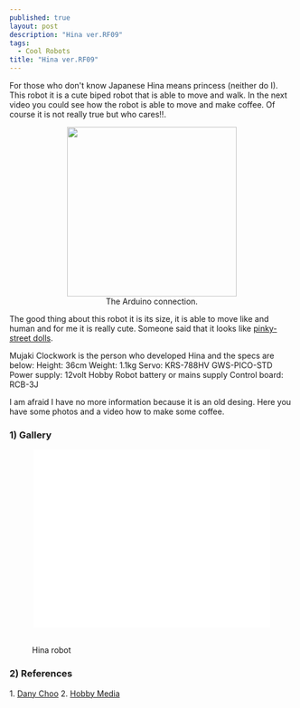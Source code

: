 ```yaml
---
published: true
layout: post
description: "Hina ver.RF09"
tags: 
  - Cool Robots
title: "Hina ver.RF09"
---
```



For those who don't know Japanese Hina means princess (neither do I). This robot it is a cute biped robot that is able to move and walk. In the next video you could see how the robot is able to move and make coffee. Of course it is not really true but who cares!!.

<center><figure><a href="/images/hina00.png"><img src="/images/hina00.png" width="300" height="300"></a><figcaption>The Arduino connection.</figcaption></figure></center>

<!-- more -->


The good thing about this robot it is its size, it is able to move like and human and for me it is really cute. Someone said that it looks like <a href="http://www.pinky-street.com/index.php?page=mayura_album1&amp;img=1" target="_blank">pinky-street dolls</a>.

Mujaki Clockwork is the person who developed Hina and the specs are below:
Height: 36cm
Weight: 1.1kg
Servo: KRS-788HV GWS-PICO-STD
Power supply: 12volt Hobby Robot battery or mains supply
Control board: RCB-3J

I am afraid I have no more information because it is an old desing. Here you have some photos and a video how to make some coffee.
<h3>1) Gallery</h3>
<center><iframe src="//www.youtube.com/embed/PYRqOfGenk8" width="420" height="315" frameborder="0" allowfullscreen="allowfullscreen"></iframe></center>

<figure class="third">
	<a href="/images/hina01.jpg"><img src="/images/hina01.jpg" alt=""></a>
	<a href="/images/hina02.jpg"><img src="/images/hina02.jpg" alt=""></a>
	<a href="/images/hina03.jpg"><img src="/images/hina03.jpg" alt=""></a>
	<a href="/images/hina04.jpg"><img src="/images/hina04.jpg" alt=""></a>
	<a href="/images/hina05.jpg"><img src="/images/hina05.jpg" alt=""></a>
	<a href="/images/hina06.jpg"><img src="/images/hina06.jpg" alt=""></a>
	<a href="/images/hina07.jpg"><img src="/images/hina07.jpg" alt=""></a>
	<a href="/images/hina08.jpg"><img src="/images/hina08.jpg" alt=""></a>
	<a href="/images/hina09.jpg"><img src="/images/hina09.jpg" alt=""></a>
	<a href="/images/hina10.jpg"><img src="/images/hina10.jpg" alt=""></a>
	<a href="/images/hina11.jpg"><img src="/images/hina11.jpg" alt=""></a>
	<a href="/images/hina12.jpg"><img src="/images/hina12.jpg" alt=""></a>
	<a href="/images/hina13.jpg"><img src="/images/hina13.jpg" alt=""></a>
	<a href="/images/hina14.jpg"><img src="/images/hina14.jpg" alt=""></a>
	<a href="/images/hina15.jpg"><img src="/images/hina15.jpg" alt=""></a>
	<a href="/images/hina16.jpg"><img src="/images/hina16.jpg" alt=""></a>
	<figcaption>Hina robot</figcaption>
</figure>

<h3>2) References</h3>
1. <a title="Dany Choo" href="http://www.dannychoo.com/en/post/20475/Hina+Robot.html " target="_blank">Dany Choo</a>
2. <a title="Hobby Media" href="http://www.hobbymedia.it/14415/hina-il-robot-giapponese-che-prepara-il-caffe" target="_blank">Hobby Media</a>
